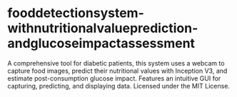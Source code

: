 # fooddetectionsystem-withnutritionalvalueprediction-andglucoseimpactassessment
A comprehensive tool for diabetic patients, this system uses a webcam to capture food images, predict their nutritional values with Inception V3, and estimate post-consumption glucose impact. Features an intuitive GUI for capturing, predicting, and displaying data. Licensed under the MIT License.
